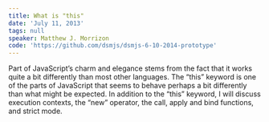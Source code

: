 ```yaml
---
title: What is "this"
date: 'July 11, 2013'
tags: null
speaker: Matthew J. Morrizon
code: 'https://github.com/dsmjs/dsmjs-6-10-2014-prototype'
---
```


Part of JavaScript’s charm and elegance stems from the fact that it works quite
a bit differently than most other languages. The “this” keyword is one of the
parts of JavaScript that seems to behave perhaps a bit differently than what
might be expected. In addition to the “this” keyword, I will discuss execution
contexts, the “new” operator, the call, apply and bind functions, and strict
mode.
